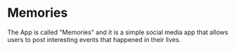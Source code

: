 # Memories
The App is called "Memories" and it is a simple social media app that allows users to post interesting events that happened in their lives.
